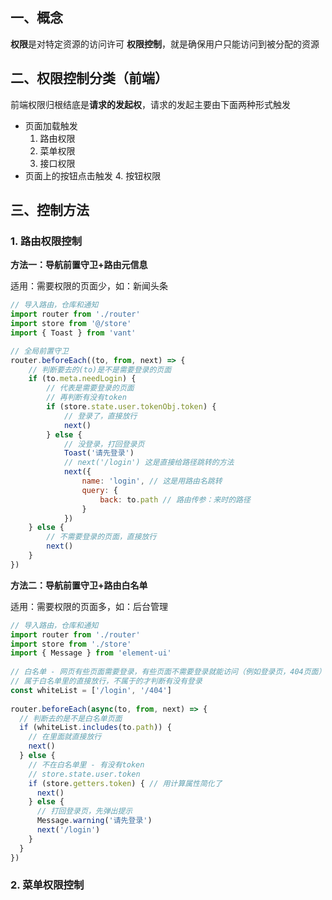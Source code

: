 ## 一、概念

**权限**是对特定资源的访问许可
**权限控制**，就是确保用户只能访问到被分配的资源

## 二、权限控制分类（前端）

前端权限归根结底是**请求的发起权**，请求的发起主要由下面两种形式触发

- 页面加载触发
	1. 路由权限
	2. 菜单权限
	3. 接口权限
- 页面上的按钮点击触发
	4. 按钮权限

## 三、控制方法

### 1. 路由权限控制

**方法一：导航前置守卫+路由元信息**

适用：需要权限的页面少，如：新闻头条

```js file:src/permission.js hl:9
// 导入路由，仓库和通知
import router from './router'
import store from '@/store' 
import { Toast } from 'vant' 

// 全局前置守卫 
router.beforeEach((to, from, next) => {   
	// 判断要去的(to)是不是需要登录的页面   
	if (to.meta.needLogin) {     
		// 代表是需要登录的页面     
		// 再判断有没有token    
		if (store.state.user.tokenObj.token) {       
			// 登录了，直接放行       
			next()   
		} else {       
			// 没登录，打回登录页       
			Toast('请先登录')       
			// next('/login') 这是直接给路径跳转的方法 
			next({ 
				name: 'login', // 这是用路由名跳转 
				query: { 
					back: to.path // 路由传参：来时的路径 
				}   
			}) 
	} else {    
		// 不需要登录的页面，直接放行    
		next() 
	} 
})
```

**方法二：导航前置守卫+路由白名单**

适用：需要权限的页面多，如：后台管理

```js file:src/permission.js hl:12
// 导入路由，仓库和通知
import router from './router'
import store from './store'
import { Message } from 'element-ui'
​
// 白名单 - 网页有些页面需要登录，有些页面不需要登录就能访问（例如登录页，404页面）
// 属于白名单里的直接放行，不属于的才判断有没有登录
const whiteList = ['/login', '/404']
​
router.beforeEach(async(to, from, next) => {
  // 判断去的是不是白名单页面
  if (whiteList.includes(to.path)) {
    // 在里面就直接放行
    next()
  } else {
    // 不在白名单里 - 有没有token
    // store.state.user.token
    if (store.getters.token) { // 用计算属性简化了
      next()
    } else {
      // 打回登录页，先弹出提示
      Message.warning('请先登录')
      next('/login')
    }
  }
})
```

### 2. 菜单权限控制


